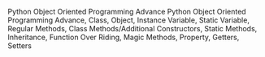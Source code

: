 Python Object Oriented Programming Advance
Python Object Oriented Programming Advance, Class, Object, Instance Variable, Static Variable, Regular Methods, Class Methods/Additional Constructors, Static Methods, Inheritance, Function Over Riding, Magic Methods, Property, Getters, Setters
